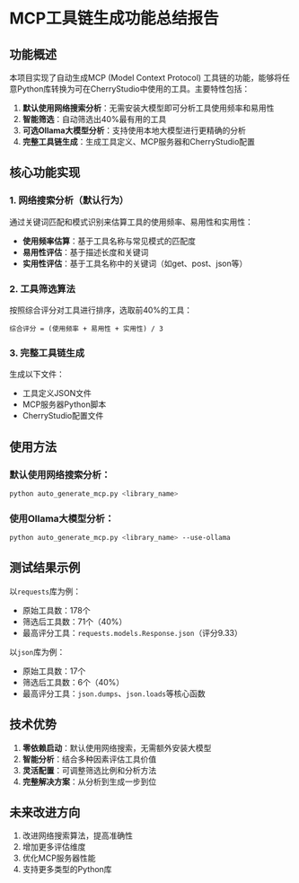 # MCP工具链生成功能总结报告

## 功能概述

本项目实现了自动生成MCP (Model Context Protocol) 工具链的功能，能够将任意Python库转换为可在CherryStudio中使用的工具。主要特性包括：

1. **默认使用网络搜索分析**：无需安装大模型即可分析工具使用频率和易用性
2. **智能筛选**：自动筛选出40%最有用的工具
3. **可选Ollama大模型分析**：支持使用本地大模型进行更精确的分析
4. **完整工具链生成**：生成工具定义、MCP服务器和CherryStudio配置

## 核心功能实现

### 1. 网络搜索分析（默认行为）

通过关键词匹配和模式识别来估算工具的使用频率、易用性和实用性：

- **使用频率估算**：基于工具名称与常见模式的匹配度
- **易用性评估**：基于描述长度和关键词
- **实用性评估**：基于工具名称中的关键词（如get、post、json等）

### 2. 工具筛选算法

按照综合评分对工具进行排序，选取前40%的工具：

```
综合评分 = (使用频率 + 易用性 + 实用性) / 3
```

### 3. 完整工具链生成

生成以下文件：
- 工具定义JSON文件
- MCP服务器Python脚本
- CherryStudio配置文件

## 使用方法

### 默认使用网络搜索分析：
```bash
python auto_generate_mcp.py <library_name>
```

### 使用Ollama大模型分析：
```bash
python auto_generate_mcp.py <library_name> --use-ollama
```

## 测试结果示例

以`requests`库为例：
- 原始工具数：178个
- 筛选后工具数：71个（40%）
- 最高评分工具：`requests.models.Response.json`（评分9.33）

以`json`库为例：
- 原始工具数：17个
- 筛选后工具数：6个（40%）
- 最高评分工具：`json.dumps`、`json.loads`等核心函数

## 技术优势

1. **零依赖启动**：默认使用网络搜索，无需额外安装大模型
2. **智能分析**：结合多种因素评估工具价值
3. **灵活配置**：可调整筛选比例和分析方法
4. **完整解决方案**：从分析到生成一步到位

## 未来改进方向

1. 改进网络搜索算法，提高准确性
2. 增加更多评估维度
3. 优化MCP服务器性能
4. 支持更多类型的Python库